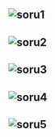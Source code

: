 ![soru1](https://github.com/user-attachments/assets/da1acf94-87f6-4975-9118-3b5d70ba84a9)
-
![soru2](https://github.com/user-attachments/assets/43b76bc7-175c-4822-bcc2-b9ca4569af9d)
-
![soru3](https://github.com/user-attachments/assets/e5b2fdfd-0009-4126-86b3-29ca98082eb6)
-
![soru4](https://github.com/user-attachments/assets/5c167031-90a4-4013-a783-bab5db417d0d)
-
![soru5](https://github.com/user-attachments/assets/f738ca1d-5ed9-4e20-9f1f-decde5948883)
-
